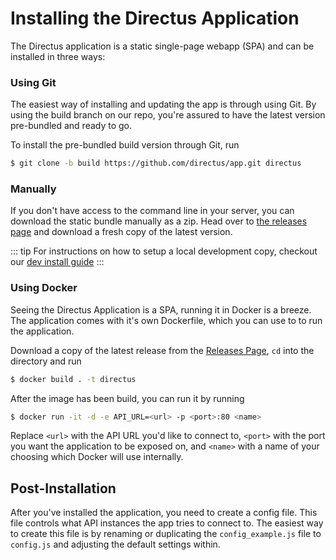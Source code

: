 # Installing the Directus Application

The Directus application is a static single-page webapp (SPA) and can be installed in three ways:

### Using Git

The easiest way of installing and updating the app is through using Git. By using the build branch on our repo, you're assured to have the latest version pre-bundled and ready to go.

To install the pre-bundled build version through Git, run 

```bash
$ git clone -b build https://github.com/directus/app.git directus
``` 
    
### Manually

If you don't have access to the command line in your server, you can download the static bundle manually as a zip. Head over to [the releases page](https://github.com/directus/app/releases) and download a fresh copy of the latest version. 

::: tip
For instructions on how to setup a local development copy, checkout our [dev install guide](https://docs.directus.io/app/contributor-guide/install-dev.html#decoupled)
:::

### Using Docker

Seeing the Directus Application is a SPA, running it in Docker is a breeze. The application comes with it's own Dockerfile, which you can use to to run the application.

Download a copy of the latest release from the [Releases Page](https://github.com/directus/app/releases), `cd` into the directory and run

```bash
$ docker build . -t directus
```

After the image has been build, you can run it by running

```bash
$ docker run -it -d -e API_URL=<url> -p <port>:80 <name>
```

Replace `<url>` with the API URL you'd like to connect to, `<port>` with the port you want the application to be exposed on, and `<name>` with a name of your choosing which Docker will use internally.

## Post-Installation

After you've installed the application, you need to create a config file. This file controls what API instances the app tries to connect to. The easiest way to create this file is by renaming or duplicating the `config_example.js` file to `config.js` and adjusting the default settings within.